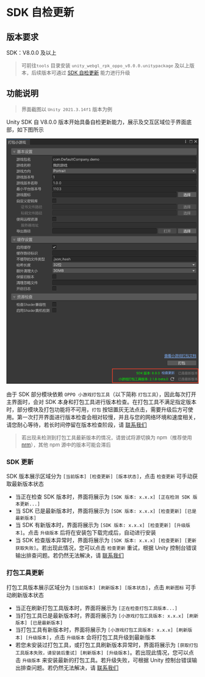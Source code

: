 # SDK 自检更新

## 版本要求

SDK：V8.0.0 及以上
> <font size=2>可前往`tools` 目录安装 `unity_webgl_rpk_oppo_v8.0.0.unitypackage` 及以上版本，后续版本可通过 [SDK 自检更新](SDKUpdate.md) 能力进行升级</font>

## 功能说明

> <font size=2>界面截图以 `Unity 2021.3.14f1` 版本为例</font>

Unity SDK 自 V8.0.0 版本开始具备自检更新能力，展示及交互区域位于界面底部，如下图所示

![SDKUpdateArea](image/SDKUpdateArea.png)

由于 SDK 部分模块依赖 `OPPO 小游戏打包工具`（以下简称 `打包工具`），因此每次打开主界面时，会对 SDK 本身和打包工具进行版本检查。在打包工具不满足指定版本时，部分模块及打包功能将不可用，`打包` 按钮置灰无法点击，需要升级后方可使用。第一次打开界面进行版本检查会相对较慢，并且与您的网络环境和速度相关，请您耐心等待，若长时间停留在版本检查阶段，请 [联系我们](IssueAndContact.md)
> <font size=2>若出现未检测到打包工具最新版本的情况，请尝试将源切换为 npm（推荐使用 [nrm](https://www.npmjs.com/package/nrm)），其他 npm 源中的版本可能会滞后</font>

### SDK 更新

SDK 版本展示区域分为 `[当前版本] [检查更新] [版本状态]`，点击 `检查更新` 可手动获取最新版本状态

- 当正在检查 SDK 版本时，界面将展示为 `[SDK 版本: x.x.x] [正在检测 SDK 版本更新...]`
- 当 SDK 已是最新版本时，界面将展示为 `[SDK 版本: x.x.x] [检查更新] [已是最新版本]`
- 当 SDK 有新版本时，界面将展示为 `[SDK 版本: x.x.x] [检查更新] [升级版本]`。点击 `升级版本` 后将在安装包下载完成后，自动进行安装
- 当 SDK 检查版本异常时，界面将展示为 `[SDK 版本: x.x.x] [检查更新] [更新获取失败]`。若出现此情况，您可以点击 `检查更新` 重试，根据 Unity 控制台错误输出排查问题。若仍然无法解决，请 [联系我们](IssueAndContact.md)

### 打包工具更新

打包工具版本展示区域分为 `[当前版本] [刷新版本] [版本状态]`，点击 `刷新图标` 可手动刷新版本状态

- 当正在刷新打包工具版本时，界面将展示为 `[正在检查打包工具版本...]`
- 当打包工具已是最新版本时，界面将展示为 `[小游戏打包工具版本: x.x.x] [刷新版本] [已是最新版本]`
- 当打包工具有新版本时，界面将展示为 `[小游戏打包工具版本: x.x.x] [刷新版本] [升级版本]`，点击 `升级版本` 会将打包工具升级到最新版本
- 若您未安装过打包工具，或打包工具刷新版本异常时，界面将展示为 `[获取打包工具版本失败，请安装后重试] [刷新版本] [升级版本]`。若出现此情况，您可以点击 `升级版本` 来安装最新的打包工具。若升级失败，可根据 Unity 控制台错误输出排查问题。若仍然无法解决，请 [联系我们](IssueAndContact.md)
